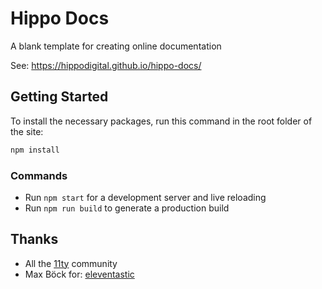 # Hippo Docs

A blank template for creating online documentation

See: https://hippodigital.github.io/hippo-docs/

## Getting Started

To install the necessary packages, run this command in the root folder of the site:

```sh
npm install
```

### Commands

* Run `npm start` for a development server and live reloading
* Run `npm run build` to generate a production build

## Thanks

* All the [11ty](https://www.11ty.dev/) community
* Max Böck for: [eleventastic](https://github.com/maxboeck/eleventastic)
